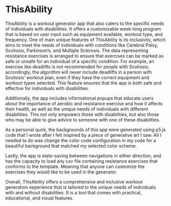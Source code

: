 ﻿# ThisAbility

ThisAbility is a workout generator app that also caters to the specific needs of individuals with disabilities. It offers a customizable week-long program that is based on user input such as equipment available, workout type, and frequency. One of main unique features of ThisAbility is its inclusivity, which aims to meet the needs of individuals with conditions like Cerebral Palsy, Scoliosis, Parkinson’s, and Multiple Sclerosis. The data representing resistance exercises is arranged to ensure that exercises can be marked as safe or unsafe for an individual of a specific condition. For example, an exercise like deadlifts is not recommended for people with Scoliosis; accordingly, the algorithm will never include deadlifts in a person with Scoliosis’ workout plan, even if they have the correct equipment and workout types selected. This feature ensures that the app is both safe and effective for individuals with disabilities.

Additionally, the app includes informational popups that educate users about the importance of aerobic and resistance exercise and how it affects their health, as well as the unique needs of individuals with different disabilities. This not only empowers those with disabilities, but also those who may be able to give advice to someone with one of these disabilities.

As a personal quirk, the backgrounds of this app were generated using p5.js code that I wrote after I felt inspired by a piece of generative art I saw. All I needed to do was change the color code configuration in my code for a beautiful background that matched my selected color scheme.

Lastly, the app is state-saving between navigations in either direction, and has the capacity to load any csv file containing resistance exercises that conforms to the template. Meaning that anyone can customize the exercises they would like to be used in the generator.

Overall, ThisAbility offers a comprehensive and inclusive workout generation experience that is tailored to the unique needs of individuals with and without disabilities. It is a tool that comes with practical, educational, and visual features.

